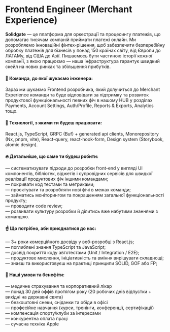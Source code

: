 ## <h1> Frontend Engineer (Merchant Experience) </h1> 
<b>Solidgate</b> — це платформа для оркестрації та процесингу платежів, що допомагає тисячам компаній приймати платежі онлайн. Ми розробляємо інноваційні фінтех-рішення, щоб забезпечити безперебійну обробку платежів для бізнесів у понад 150 країнах світу, від Європи до ЛАТАМу, від США до Азії. Пишаємось бути частиною історії кожної компанії, з якою працюємо — наша інфраструктура гарантує швидкий скейл на нових ринках та збільшення прибутків.

#### &#128205; Команда, до якої шукаємо інженера:
<p> Зараз ми шукаємо Frontend розробника, який долучиться до Merchant Experience команди та буде відповідати за підтримку та розвиток продуктової функціональності певних фіч в нашому HUB у розділах Payments, Account Settings, Auth/Profile, Reports & Exports, Analytics тощо. </p>

#### &#128509; Технології, з якими ти будеш працювати: 
<p> React.js, TypeScript, GRPC (Buf) + generated api clients, Monorepository (Nx, pnpm, vite), React-query, react-hook-form, Design system (Storybook, atomic design). </p>

#### &#128293; Детальніше, що саме ти будеш робити:
— систематизувати підходи до розробки front-end у вигляді UI компонентів, бібліотек, віджетів і супровідних сервісів для швидкої реалізації продуктових фіч іншими командами;<br>
— покривати код тестами та метриками;<br>
— проєктувати та розробляти нові фічі в межах команди;<br>
— займатись моніторингом та покращенням загальної функціональності продукту;<br>
— проводити code review;<br>
— розвивати культуру розробки й ділитись вже набутими знаннями з командою.<br>

#### &#9757; Що потрібно, аби приєднатися до нас:
— 3+ роки комерційного досвіду у веб-розробці з React.js;<br>
— поглиблені знання TypeScript та JavaScript;<br>
— досвід покриття коду автотестами (Unit / Integration / E2E);<br>
— продуктове мислення, ініціативність та вміння вирішувати складнощі;<br>
— знаєш та використовуєш на практиці принципи SOLID, GOF або FP;<br>

#### &#129321; Наші умови та бенефіти:
— медичне страхування та корпоративний лікар<br>
— понад 30 дей оффів протягом року (20 робочих днів відпустки + вихідні на державні свята)<br>
— безкоштовні снеки, сніданки та обіди в офісі<br>
— професійне навчання (курси, тренінги, конференції, сертифікації)<br>
— компенсація спорту/клуби за інтересами<br>
— конкурентна оплата праці<br>
— сучасна техніка Apple<br>
